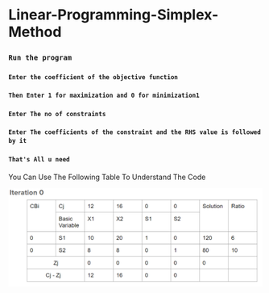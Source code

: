 # Linear-Programming-Simplex-Method

### `Run the program`
#### `Enter the coefficient of the objective function`
#### `Then Enter 1 for maximization and 0 for minimization1`
#### `Enter The no of constraints`
#### `Enter The coefficients of the constraint and the RHS value is followed by it`
#### `That's All u need`

You Can Use The Following Table To Understand The Code

![Simplex Tableau](https://github.com/PrinceRajRoy/Linear-Programming-Simplex-Method/blob/master/Simplex%20Tableau.PNG)
